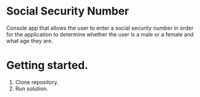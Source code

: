 # Social Security Number

Console app that allows the user to enter a social security number in order for the application to determine whether
the user is a male or a female and what age they are.

# Getting started.

1. Clone repository.
2. Run solution.